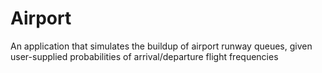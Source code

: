 Airport
=======

An application that simulates the buildup of airport runway queues, given user-supplied probabilities of arrival/departure flight frequencies
